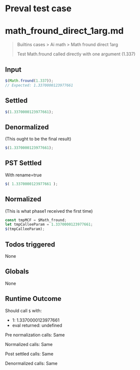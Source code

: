# Preval test case

# math_fround_direct_1arg.md

> Builtins cases > Ai math > Math fround direct 1arg
>
> Test Math.fround called directly with one argument (1.337)

## Input

`````js filename=intro
$(Math.fround(1.337));
// Expected: 1.3370000123977661
`````


## Settled


`````js filename=intro
$(1.3370000123977661);
`````


## Denormalized
(This ought to be the final result)

`````js filename=intro
$(1.3370000123977661);
`````


## PST Settled
With rename=true

`````js filename=intro
$( 1.3370000123977661 );
`````


## Normalized
(This is what phase1 received the first time)

`````js filename=intro
const tmpMCF = $Math_fround;
let tmpCalleeParam = 1.3370000123977661;
$(tmpCalleeParam);
`````


## Todos triggered


None


## Globals


None


## Runtime Outcome


Should call `$` with:
 - 1: 1.3370000123977661
 - eval returned: undefined

Pre normalization calls: Same

Normalized calls: Same

Post settled calls: Same

Denormalized calls: Same
